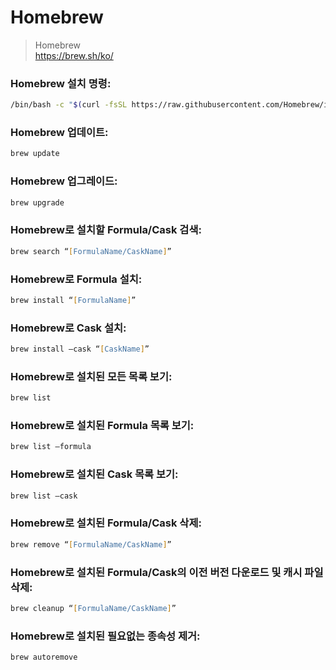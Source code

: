 # Homebrew

> Homebrew
> <br> https://brew.sh/ko/

### Homebrew 설치 명령:

```zsh
/bin/bash -c "$(curl -fsSL https://raw.githubusercontent.com/Homebrew/install/HEAD/install.sh)"
```

### Homebrew 업데이트:

```zsh
brew update
```

### Homebrew 업그레이드:

```zsh
brew upgrade
```

### Homebrew로 설치할 Formula/Cask 검색:

```zsh
brew search “[FormulaName/CaskName]”
```

### Homebrew로 Formula 설치:

```zsh
brew install “[FormulaName]”
```

### Homebrew로 Cask 설치:

```zsh
brew install —cask “[CaskName]”
```

### Homebrew로 설치된 모든 목록 보기:

```zsh
brew list
```

### Homebrew로 설치된 Formula 목록 보기:

```zsh
brew list —formula
```

### Homebrew로 설치된 Cask 목록 보기:

```zsh
brew list —cask
```

### Homebrew로 설치된 Formula/Cask 삭제:

```zsh
brew remove “[FormulaName/CaskName]”
```

### Homebrew로 설치된 Formula/Cask의 이전 버전 다운로드 및 캐시 파일 삭제:

```zsh
brew cleanup “[FormulaName/CaskName]”
```

### Homebrew로 설치된 필요없는 종속성 제거:

```zsh
brew autoremove
```
